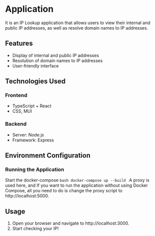 # Application
It is an IP Lookup application that allows users to view their internal and public IP addresses, as well as resolve domain names to IP addresses.

## Features
- Display of internal and public IP addresses
- Resolution of domain names to IP addresses
- User-friendly interface

## Technologies Used
### Frontend
- TypeScript + React
- CSS, MUI

### Backend
- Server: Node.js
- Framework: Express

## Environment Configuration
### Running the Application
Start the docker-compose
    ```bash
    docker-compose up --build
    ```
A proxy is used here, and If you want to run the application without using Docker Compose,
all you need to do is change the proxy script to http://localhost:5000.
## Usage
1. Open your browser and navigate to http://localhost:3000.
2. Start checking your IP!

